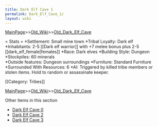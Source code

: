 ```yaml
---
title: Dark Elf Cave 1
permalink: Dark_Elf_Cave_1/
layout: wiki
---
```


[MainPage](/keeperrl_wiki/ "wikilink")>>[Old_Wiki](/keeperrl_wiki/Old_Wiki "wikilink")>>[Old_Dark_Elf_Cave](/keeperrl_wiki/Old_Dark_Elf_Cave "wikilink")

= Stats =
*Settlement: Small mine town
*Tribal Loyalty: Dark elf
*Inhabitants: 2-5 [[Dark elf warrior]] with +7 melee bonus plus 2-5 [[dark_elf_female|females]]
*Race: Dark elves 
*Building Style: Dungeon
*Stockpiles: 60 minerals  
*Outside features: Dungeon surroundings
*Furniture: Standard Furniture
*Surrounded With Resources: 6
*AI: Triggered by killed tribe members or stolen items. Hold to random or assassinate keeper.

[[Category: Tribes]]

[MainPage](/keeperrl_wiki/ "wikilink")>>[Old_Wiki](/keeperrl_wiki/Old_Wiki "wikilink")>>[Old_Dark_Elf_Cave](/keeperrl_wiki/Old_Dark_Elf_Cave "wikilink")

Other items in this section
-    [Dark Elf Cave 0](/keeperrl_wiki/Dark_Elf_Cave_0 "wikilink")
-    [Dark Elf Cave 2](/keeperrl_wiki/Dark_Elf_Cave_2 "wikilink")
-    [Dark Elf Cave 3](/keeperrl_wiki/Dark_Elf_Cave_3 "wikilink")
